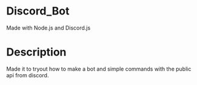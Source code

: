 # Discord_Bot 
 Made with Node.js and Discord.js
# Description
 Made it to tryout how to make a bot and simple commands with the public api from discord. 
 
